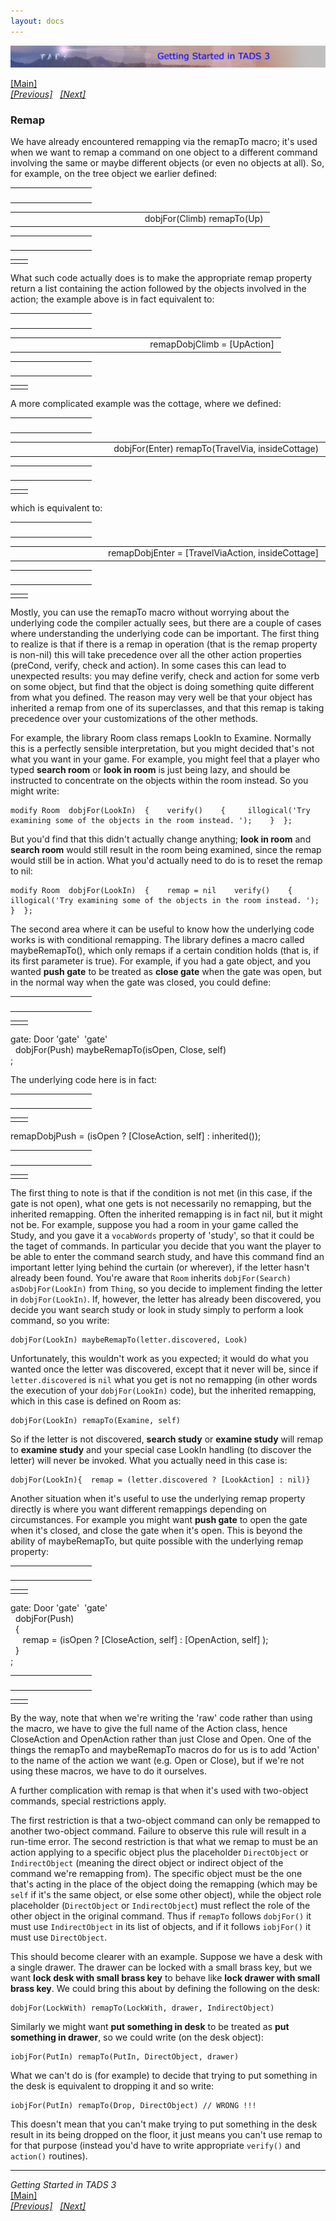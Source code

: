 ```yaml
---
layout: docs
---
```

<div class="topbar">

[<img src="topbar.jpg" data-border="0" />](index.html)

</div>

<div class="main">

[\[Main\]](index.html)  
*[\[Previous\]](precond.html)   [\[Next\]](messages.html)*

### Remap

We have already encountered remapping via the remapTo macro; it's used
when we want to remap a command on one object to a different command
involving the same or maybe different objects (or even no objects at
all). So, for example, on the tree object we earlier defined:

<table data-border="0" data-cellpadding="0" data-cellspacing="0">
<colgroup>
<col style="width: 50%" />
<col style="width: 50%" />
</colgroup>
<tbody>
<tr data-valign="TOP">
<td width="51"></td>
<td> <br />
</td>
</tr>
</tbody>
</table>

<table data-border="0" data-cellpadding="0" data-cellspacing="0">
<colgroup>
<col style="width: 50%" />
<col style="width: 50%" />
</colgroup>
<tbody>
<tr data-valign="TOP">
<td width="51"></td>
<td>dobjFor(Climb) remapTo(Up) <br />
</td>
</tr>
</tbody>
</table>

<table data-border="0" data-cellpadding="0" data-cellspacing="0">
<colgroup>
<col style="width: 50%" />
<col style="width: 50%" />
</colgroup>
<tbody>
<tr data-valign="TOP">
<td width="51"></td>
<td> <br />
</td>
</tr>
</tbody>
</table>

|     |     |
|-----|-----|
|     |     |

What such code actually does is to make the appropriate remap property
return a list containing the action followed by the objects involved in
the action; the example above is in fact equivalent to:  

<table data-border="0" data-cellpadding="0" data-cellspacing="0">
<colgroup>
<col style="width: 50%" />
<col style="width: 50%" />
</colgroup>
<tbody>
<tr data-valign="TOP">
<td width="51"></td>
<td> <br />
</td>
</tr>
</tbody>
</table>

<table data-border="0" data-cellpadding="0" data-cellspacing="0">
<colgroup>
<col style="width: 50%" />
<col style="width: 50%" />
</colgroup>
<tbody>
<tr data-valign="TOP">
<td width="51"></td>
<td>remapDobjClimb = [UpAction] <br />
</td>
</tr>
</tbody>
</table>

<table data-border="0" data-cellpadding="0" data-cellspacing="0">
<colgroup>
<col style="width: 50%" />
<col style="width: 50%" />
</colgroup>
<tbody>
<tr data-valign="TOP">
<td width="51"></td>
<td> <br />
</td>
</tr>
</tbody>
</table>

|     |     |
|-----|-----|
|     |     |

A more complicated example was the cottage, where we defined:  

<table data-border="0" data-cellpadding="0" data-cellspacing="0">
<colgroup>
<col style="width: 50%" />
<col style="width: 50%" />
</colgroup>
<tbody>
<tr data-valign="TOP">
<td width="51"></td>
<td> <br />
</td>
</tr>
</tbody>
</table>

<table data-border="0" data-cellpadding="0" data-cellspacing="0">
<colgroup>
<col style="width: 50%" />
<col style="width: 50%" />
</colgroup>
<tbody>
<tr data-valign="TOP">
<td width="51"></td>
<td>dobjFor(Enter) remapTo(TravelVia, insideCottage) <br />
</td>
</tr>
</tbody>
</table>

<table data-border="0" data-cellpadding="0" data-cellspacing="0">
<colgroup>
<col style="width: 50%" />
<col style="width: 50%" />
</colgroup>
<tbody>
<tr data-valign="TOP">
<td width="51"></td>
<td> <br />
</td>
</tr>
</tbody>
</table>

|     |     |
|-----|-----|
|     |     |

which is equivalent to:  

<table data-border="0" data-cellpadding="0" data-cellspacing="0">
<colgroup>
<col style="width: 50%" />
<col style="width: 50%" />
</colgroup>
<tbody>
<tr data-valign="TOP">
<td width="51"></td>
<td> <br />
</td>
</tr>
</tbody>
</table>

<table data-border="0" data-cellpadding="0" data-cellspacing="0">
<colgroup>
<col style="width: 50%" />
<col style="width: 50%" />
</colgroup>
<tbody>
<tr data-valign="TOP">
<td width="51"></td>
<td>remapDobjEnter = [TravelViaAction, insideCottage] <br />
</td>
</tr>
</tbody>
</table>

<table data-border="0" data-cellpadding="0" data-cellspacing="0">
<colgroup>
<col style="width: 50%" />
<col style="width: 50%" />
</colgroup>
<tbody>
<tr data-valign="TOP">
<td width="51"></td>
<td> <br />
</td>
</tr>
</tbody>
</table>

|     |     |
|-----|-----|
|     |     |

Mostly, you can use the remapTo macro without worrying about the
underlying code the compiler actually sees, but there are a couple of
cases where understanding the underlying code can be important. The
first thing to realize is that if there is a remap in operation (that is
the remap property is non-nil) this will take precedence over all the
other action properties (preCond, verify, check and action). In some
cases this can lead to unexpected results: you may define verify, check
and action for some verb on some object, but find that the object is
doing something quite different from what you defined. The reason may
very well be that your object has inherited a remap from one of its
superclasses, and that this remap is taking precedence over your
customizations of the other methods.  
  
For example, the library Room class remaps LookIn to Examine. Normally
this is a perfectly sensible interpretation, but you might decided
that's not what you want in your game. For example, you might feel that
a player who typed **search room** or **look in room** is just being
lazy, and should be instructed to concentrate on the objects within the
room instead. So you might write:  

    modify Room  dobjFor(LookIn)  {    verify()    {     illogical('Try examining some of the objects in the room instead. ');    }  };

But you'd find that this didn't actually change anything; **look in
room** and **search room** would still result in the room being
examined, since the remap would still be in action. What you'd actually
need to do is to reset the remap to nil:  

    modify Room  dobjFor(LookIn)  {    remap = nil    verify()    {     illogical('Try examining some of the objects in the room instead. ');    }  };

The second area where it can be useful to know how the underlying code
works is with conditional remapping. The library defines a macro called
maybeRemapTo(), which only remaps if a certain condition holds (that is,
if its first parameter is true). For example, if you had a gate object,
and you wanted **push gate** to be treated as **close gate** when the
gate was open, but in the normal way when the gate was closed, you could
define:  

<table data-border="0" data-cellpadding="0" data-cellspacing="0">
<colgroup>
<col style="width: 50%" />
<col style="width: 50%" />
</colgroup>
<tbody>
<tr data-valign="TOP">
<td width="51"></td>
<td> <br />
</td>
</tr>
</tbody>
</table>

|     |     |
|-----|-----|
|     |     |

gate: Door 'gate'  'gate'  
  dobjFor(Push) maybeRemapTo(isOpen, Close, self)  
;  

The underlying code here is in fact:   

</div>

<table data-border="0" data-cellpadding="0" data-cellspacing="0">
<colgroup>
<col style="width: 50%" />
<col style="width: 50%" />
</colgroup>
<tbody>
<tr data-valign="TOP">
<td width="51"></td>
<td> <br />
</td>
</tr>
</tbody>
</table>

|     |     |
|-----|-----|
|     |     |

remapDobjPush = (isOpen ? \[CloseAction, self\] : inherited());  

<table data-border="0" data-cellpadding="0" data-cellspacing="0">
<colgroup>
<col style="width: 50%" />
<col style="width: 50%" />
</colgroup>
<tbody>
<tr data-valign="TOP">
<td width="51"></td>
<td> <br />
</td>
</tr>
</tbody>
</table>

|     |     |
|-----|-----|
|     |     |

The first thing to note is that if the condition is not met (in this
case, if the gate is not open), what one gets is not necessarily no
remapping, but the inherited remapping. Often the inherited remapping is
in fact nil, but it might not be. For example, suppose you had a room in
your game called the Study, and you gave it a `vocabWords` property of
'study', so that it could be the taget of commands. In particular you
decide that you want the player to be able to enter the command search
study, and have this command find an important letter lying behind the
curtain (or wherever), if the letter hasn't already been found. You're
aware that `Room` inherits `dobjFor(Search) asDobjFor(LookIn)` from
`Thing`, so you decide to implement finding the letter in
`dobjFor(LookIn)`. If, however, the letter has already been discovered,
you decide you want search study or look in study simply to perform a
look command, so you write:

    dobjFor(LookIn) maybeRemapTo(letter.discovered, Look)

Unfortunately, this wouldn't work as you expected; it would do what you
wanted once the letter was discovered, except that it never will be,
since if `letter.discovered` is `nil` what you get is not no remapping
(in other words the execution of your `dobjFor(LookIn)` code), but the
inherited remapping, which in this case is defined on Room as:

    dobjFor(LookIn) remapTo(Examine, self) 

So if the letter is not discovered, **search study** or **examine
study** will remap to **examine study** and your special case LookIn
handling (to discover the letter) will never be invoked. What you
actually need in this case is:

    dobjFor(LookIn){  remap = (letter.discovered ? [LookAction] : nil)} 

  
Another situation when it's useful to use the underlying remap property
directly is where you want different remappings depending on
circumstances. For example you might want **push gate** to open the gate
when it's closed, and close the gate when it's open. This is beyond the
ability of maybeRemapTo, but quite possible with the underlying remap
property:  

<table data-border="0" data-cellpadding="0" data-cellspacing="0">
<colgroup>
<col style="width: 50%" />
<col style="width: 50%" />
</colgroup>
<tbody>
<tr data-valign="TOP">
<td width="51"></td>
<td> <br />
</td>
</tr>
</tbody>
</table>

|     |     |
|-----|-----|
|     |     |

gate: Door 'gate'  'gate'  
  dobjFor(Push)   
  {  
     remap = (isOpen ? \[CloseAction, self\] : \[OpenAction, self\] );  
  }  
;  

<table data-border="0" data-cellpadding="0" data-cellspacing="0">
<colgroup>
<col style="width: 50%" />
<col style="width: 50%" />
</colgroup>
<tbody>
<tr data-valign="TOP">
<td width="51"></td>
<td> <br />
</td>
</tr>
</tbody>
</table>

|     |     |
|-----|-----|
|     |     |

By the way, note that when we're writing the 'raw' code rather than
using the macro, we have to give the full name of the Action class,
hence CloseAction and OpenAction rather than just Close and Open. One of
the things the remapTo and maybeRemapTo macros do for us is to add
'Action' to the name of the action we want (e.g. Open or Close), but if
we're not using these macros, we have to do it ourselves.

A further complication with remap is that when it's used with two-object
commands, special restrictions apply.

The first restriction is that a two-object command can only be remapped
to another two-object command. Failure to observe this rule will result
in a run-time error. The second restriction is that what we remap to
must be an action applying to a specific object plus the placeholder
`DirectObject` or `IndirectObject` (meaning the direct object or
indirect object of the command we're remapping from). The specific
object must be the one that's acting in the place of the object doing
the remapping (which may be `self` if it's the same object, or else some
other object), while the object role placeholder (`DirectObject` or
`IndirectObject`) must reflect the role of the other object in the
original command. Thus if `remapTo` follows `dobjFor()` it must use
`IndirectObject` in its list of objects, and if it follows `iobjFor()`
it must use `DirectObject`.

This should become clearer with an example. Suppose we have a desk with
a single drawer. The drawer can be locked with a small brass key, but we
want **lock desk with small brass key** to behave like **lock drawer
with small brass key**. We could bring this about by defining the
following on the desk:

    dobjFor(LockWith) remapTo(LockWith, drawer, IndirectObject)

Similarly we might want **put something in desk** to be treated as **put
something in drawer**, so we could write (on the desk object):

    iobjFor(PutIn) remapTo(PutIn, DirectObject, drawer)

What we can't do is (for example) to decide that trying to put something
in the desk is equivalent to dropping it and so write:

    iobjFor(PutIn) remapTo(Drop, DirectObject) // WRONG !!!

This doesn't mean that you can't make trying to put something in the
desk result in its being dropped on the floor, it just means you can't
use remap to for that purpose (instead you'd have to write appropriate
`verify()` and `action()` routines).  

------------------------------------------------------------------------

*Getting Started in TADS 3*  
[\[Main\]](index.html)  
*[\[Previous\]](precond.html)   [\[Next\]](messages.html)*
